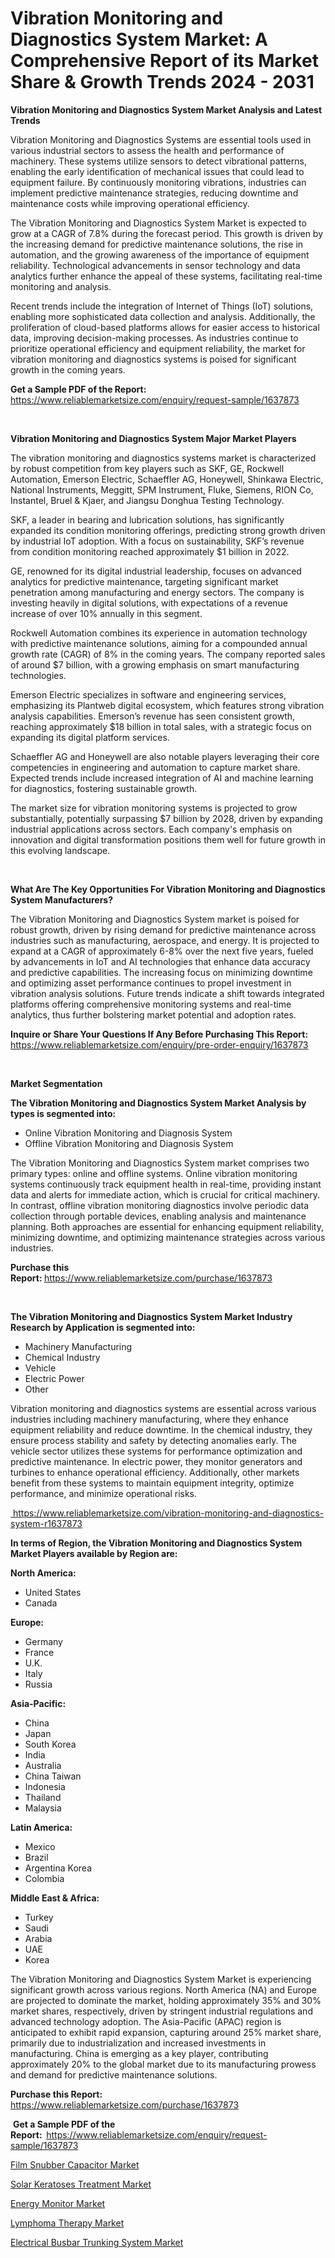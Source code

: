 <p><h1>Vibration Monitoring and Diagnostics System Market: A Comprehensive Report of its Market Share & Growth Trends 2024 - 2031</h1></p><p><strong>Vibration Monitoring and Diagnostics System Market Analysis and Latest Trends</strong></p>
<p><p>Vibration Monitoring and Diagnostics Systems are essential tools used in various industrial sectors to assess the health and performance of machinery. These systems utilize sensors to detect vibrational patterns, enabling the early identification of mechanical issues that could lead to equipment failure. By continuously monitoring vibrations, industries can implement predictive maintenance strategies, reducing downtime and maintenance costs while improving operational efficiency.</p><p>The Vibration Monitoring and Diagnostics System Market is expected to grow at a CAGR of 7.8% during the forecast period. This growth is driven by the increasing demand for predictive maintenance solutions, the rise in automation, and the growing awareness of the importance of equipment reliability. Technological advancements in sensor technology and data analytics further enhance the appeal of these systems, facilitating real-time monitoring and analysis.</p><p>Recent trends include the integration of Internet of Things (IoT) solutions, enabling more sophisticated data collection and analysis. Additionally, the proliferation of cloud-based platforms allows for easier access to historical data, improving decision-making processes. As industries continue to prioritize operational efficiency and equipment reliability, the market for vibration monitoring and diagnostics systems is poised for significant growth in the coming years.</p></p>
<p><strong>Get a Sample PDF of the Report:&nbsp;</strong> <a href="https://www.reliablemarketsize.com/enquiry/request-sample/1637873?utm_campaign=1413&utm_medium=2&utm_source=Github&utm_content=ia&utm_term=11102024&utm_id=vibration-monitoring-and-diagnostics-system">https://www.reliablemarketsize.com/enquiry/request-sample/1637873</a></p>
<p>&nbsp;</p>
<p><strong>Vibration Monitoring and Diagnostics System Major Market Players</strong></p>
<p><p>The vibration monitoring and diagnostics systems market is characterized by robust competition from key players such as SKF, GE, Rockwell Automation, Emerson Electric, Schaeffler AG, Honeywell, Shinkawa Electric, National Instruments, Meggitt, SPM Instrument, Fluke, Siemens, RION Co, Instantel, Bruel & Kjaer, and Jiangsu Donghua Testing Technology. </p><p>SKF, a leader in bearing and lubrication solutions, has significantly expanded its condition monitoring offerings, predicting strong growth driven by industrial IoT adoption. With a focus on sustainability, SKF’s revenue from condition monitoring reached approximately $1 billion in 2022.</p><p>GE, renowned for its digital industrial leadership, focuses on advanced analytics for predictive maintenance, targeting significant market penetration among manufacturing and energy sectors. The company is investing heavily in digital solutions, with expectations of a revenue increase of over 10% annually in this segment.</p><p>Rockwell Automation combines its experience in automation technology with predictive maintenance solutions, aiming for a compounded annual growth rate (CAGR) of 8% in the coming years. The company reported sales of around $7 billion, with a growing emphasis on smart manufacturing technologies.</p><p>Emerson Electric specializes in software and engineering services, emphasizing its Plantweb digital ecosystem, which features strong vibration analysis capabilities. Emerson’s revenue has seen consistent growth, reaching approximately $18 billion in total sales, with a strategic focus on expanding its digital platform services.</p><p>Schaeffler AG and Honeywell are also notable players leveraging their core competencies in engineering and automation to capture market share. Expected trends include increased integration of AI and machine learning for diagnostics, fostering sustainable growth.</p><p>The market size for vibration monitoring systems is projected to grow substantially, potentially surpassing $7 billion by 2028, driven by expanding industrial applications across sectors. Each company's emphasis on innovation and digital transformation positions them well for future growth in this evolving landscape.</p></p>
<p>&nbsp;</p>
<p><strong>What Are The Key Opportunities For Vibration Monitoring and Diagnostics System Manufacturers?</strong></p>
<p><p>The Vibration Monitoring and Diagnostics System market is poised for robust growth, driven by rising demand for predictive maintenance across industries such as manufacturing, aerospace, and energy. It is projected to expand at a CAGR of approximately 6-8% over the next five years, fueled by advancements in IoT and AI technologies that enhance data accuracy and predictive capabilities. The increasing focus on minimizing downtime and optimizing asset performance continues to propel investment in vibration analysis solutions. Future trends indicate a shift towards integrated platforms offering comprehensive monitoring systems and real-time analytics, thus further bolstering market potential and adoption rates.</p></p>
<p><strong>Inquire or Share Your Questions If Any Before Purchasing This Report:</strong> <a href="https://www.reliablemarketsize.com/enquiry/pre-order-enquiry/1637873?utm_campaign=1413&utm_medium=2&utm_source=Github&utm_content=ia&utm_term=11102024&utm_id=vibration-monitoring-and-diagnostics-system">https://www.reliablemarketsize.com/enquiry/pre-order-enquiry/1637873</a></p>
<p>&nbsp;</p>
<p><strong>Market Segmentation</strong></p>
<p><strong>The Vibration Monitoring and Diagnostics System Market Analysis by types is segmented into:</strong></p>
<p><ul><li>Online Vibration Monitoring and Diagnosis System</li><li>Offline Vibration Monitoring and Diagnosis System</li></ul></p>
<p><p>The Vibration Monitoring and Diagnostics System market comprises two primary types: online and offline systems. Online vibration monitoring systems continuously track equipment health in real-time, providing instant data and alerts for immediate action, which is crucial for critical machinery. In contrast, offline vibration monitoring diagnostics involve periodic data collection through portable devices, enabling analysis and maintenance planning. Both approaches are essential for enhancing equipment reliability, minimizing downtime, and optimizing maintenance strategies across various industries.</p></p>
<p><strong>Purchase this Report:&nbsp;</strong><a href="https://www.reliablemarketsize.com/purchase/1637873?utm_campaign=1413&utm_medium=2&utm_source=Github&utm_content=ia&utm_term=11102024&utm_id=vibration-monitoring-and-diagnostics-system">https://www.reliablemarketsize.com/purchase/1637873</a></p>
<p>&nbsp;</p>
<p><strong>The Vibration Monitoring and Diagnostics System Market Industry Research by Application is segmented into:</strong></p>
<p><ul><li>Machinery Manufacturing</li><li>Chemical Industry</li><li>Vehicle</li><li>Electric Power</li><li>Other</li></ul></p>
<p><p>Vibration monitoring and diagnostics systems are essential across various industries including machinery manufacturing, where they enhance equipment reliability and reduce downtime. In the chemical industry, they ensure process stability and safety by detecting anomalies early. The vehicle sector utilizes these systems for performance optimization and predictive maintenance. In electric power, they monitor generators and turbines to enhance operational efficiency. Additionally, other markets benefit from these systems to maintain equipment integrity, optimize performance, and minimize operational risks.</p></p>
<p><a href="https://www.reliablemarketsize.com/vibration-monitoring-and-diagnostics-system-r1637873?utm_campaign=1413&utm_medium=2&utm_source=Github&utm_content=ia&utm_term=11102024&utm_id=vibration-monitoring-and-diagnostics-system">&nbsp;https://www.reliablemarketsize.com/vibration-monitoring-and-diagnostics-system-r1637873</a></p>
<p><strong>In terms of Region, the Vibration Monitoring and Diagnostics System Market Players available by Region are:</strong></p>
<p>
    <p> <strong> North America: </strong>
        <ul>
            <li>United States</li>
            <li>Canada</li>
        </ul>
        </p> 
    <p> <strong> Europe: </strong>
        <ul>
            <li>Germany</li>
            <li>France</li>
            <li>U.K.</li>
            <li>Italy</li>
            <li>Russia</li>
        </ul>
        </p> 
    <p> <strong> Asia-Pacific: </strong>
        <ul>
            <li>China</li>
            <li>Japan</li>
            <li>South Korea</li>
            <li>India</li>
            <li>Australia</li>
            <li>China Taiwan</li>
            <li>Indonesia</li>
            <li>Thailand</li>
            <li>Malaysia</li>
        </ul>
        </p> 
    <p> <strong> Latin America: </strong>
        <ul>
            <li>Mexico</li>
            <li>Brazil</li>
            <li>Argentina Korea</li>
            <li>Colombia</li>
        </ul>
        </p> 
    <p> <strong> Middle East & Africa: </strong>
        <ul>
            <li>Turkey</li>
            <li>Saudi</li>
            <li>Arabia</li>
            <li>UAE</li>
            <li>Korea</li>
        </ul>
    </p>
    </p>
<p><p>The Vibration Monitoring and Diagnostics System Market is experiencing significant growth across various regions. North America (NA) and Europe are projected to dominate the market, holding approximately 35% and 30% market shares, respectively, driven by stringent industrial regulations and advanced technology adoption. The Asia-Pacific (APAC) region is anticipated to exhibit rapid expansion, capturing around 25% market share, primarily due to industrialization and increased investments in manufacturing. China is emerging as a key player, contributing approximately 20% to the global market due to its manufacturing prowess and demand for predictive maintenance solutions.</p></p>
<p><strong>Purchase this Report: </strong><a href="https://www.reliablemarketsize.com/purchase/1637873?utm_campaign=1413&utm_medium=2&utm_source=Github&utm_content=ia&utm_term=11102024&utm_id=vibration-monitoring-and-diagnostics-system">https://www.reliablemarketsize.com/purchase/1637873</a></p>
<p>&nbsp;<strong>Get a Sample PDF of the Report:&nbsp;&nbsp;</strong><a href="https://www.reliablemarketsize.com/enquiry/request-sample/1637873?utm_campaign=1413&utm_medium=2&utm_source=Github&utm_content=ia&utm_term=11102024&utm_id=vibration-monitoring-and-diagnostics-system">https://www.reliablemarketsize.com/enquiry/request-sample/1637873</a></p>
<p><strong></strong></p>
<p><p><a href="https://www.linkedin.com/pulse/film-snubber-capacitor-market-global-regional-analysis-rtxpe?utm_campaign=1413&utm_medium=2&utm_source=Github&utm_content=ia&utm_term=11102024&utm_id=vibration-monitoring-and-diagnostics-system">Film Snubber Capacitor Market</a></p><p><a href="https://github.com/bansebnspene3/Market-Research-Report-List-1/blob/main/solar-keratoses-treatment-market.md?utm_campaign=1413&utm_medium=2&utm_source=Github&utm_content=ia&utm_term=11102024&utm_id=vibration-monitoring-and-diagnostics-system">Solar Keratoses Treatment Market</a></p><p><a href="https://issuu.com/reportprime-2/docs/energy-monitor-market-size-2030.ppt_97e18bf99bb990?utm_campaign=1413&utm_medium=2&utm_source=Github&utm_content=ia&utm_term=11102024&utm_id=vibration-monitoring-and-diagnostics-system">Energy Monitor Market</a></p><p><a href="https://github.com/bramarquesw0f/Market-Research-Report-List-1/blob/main/lymphoma-therapy-market.md?utm_campaign=1413&utm_medium=2&utm_source=Github&utm_content=ia&utm_term=11102024&utm_id=vibration-monitoring-and-diagnostics-system">Lymphoma Therapy Market</a></p><p><a href="https://www.linkedin.com/pulse/electrical-busbar-trunking-system-market-shifts-strategic-sy9se?utm_campaign=1413&utm_medium=2&utm_source=Github&utm_content=ia&utm_term=11102024&utm_id=vibration-monitoring-and-diagnostics-system">Electrical Busbar Trunking System Market</a></p></p>